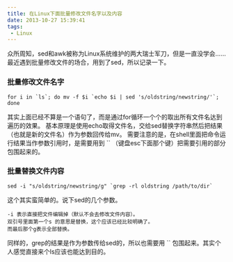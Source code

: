 ```yaml
---
title: 在Linux下面批量修改文件名字以及内容
date: 2013-10-27 15:39:41
tags:
 - Linux
---
```

众所周知，sed和awk被称为Linux系统维护的两大瑞士军刀，但是一直没学会……最近遇到批量修改文件的场合，用到了sed，所以记录一下。

### 批量修改文件名字

	for i in `ls`; do mv -f $i `echo $i | sed 's/oldstring/newstring/'`;  done
	
其实上面已经不算是一个语句了，而是通过for循环一个个的取出所有文件名达到遍历的效果。
基本原理是使用echo取得文件名，交给sed替换字符串然后把结果（也就是新的文件名）作为参数回传给mv。
需要注意的是，在shell里面把命令运行结果当作参数引用时，是需要用到 `` （键盘esc下面那个键）把需要引用的部分包围起来的。

### 批量替换文件内容

	sed -i "s/oldstring/newstring/g" `grep -rl oldstring /path/to/dir`
	
这个其实蛮简单的。说下sed的几个参数。

	-i 表示直接把文件编辑掉（默认不会去修改文件内容）。
	双引号里面第一个s 的意思是替换，这个应该已经比较明确了。
	而最后那个g表示全部替换。

同样的，grep的结果是作为参数传给sed的，所以也需要用 `` 包围起来。其实个人感觉直接来个ls应该也能达到目的。